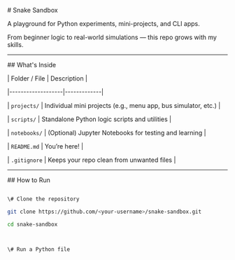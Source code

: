 \# Snake Sandbox



A playground for Python experiments, mini-projects, and CLI apps.  

From beginner logic to real-world simulations — this repo grows with my skills.



---



\## What's Inside



| Folder / File     | Description |

|-------------------|-------------|

| `projects/`       | Individual mini projects (e.g., menu app, bus simulator, etc.) |

| `scripts/`        | Standalone Python logic scripts and utilities |

| `notebooks/`      | (Optional) Jupyter Notebooks for testing and learning |

| `README.md`       | You’re here! |

| `.gitignore`      | Keeps your repo clean from unwanted files |



---



\##  How to Run



```bash

\# Clone the repository

git clone https://github.com/<your-username>/snake-sandbox.git

cd snake-sandbox



\# Run a Python file





